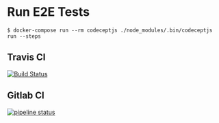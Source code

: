 
# Run E2E Tests
```
$ docker-compose run --rm codeceptjs ./node_modules/.bin/codeceptjs run --steps
```

## Travis CI
[![Build Status](https://travis-ci.org/rafaelcaviquioli/noteworx-react-mongodb.svg?branch=master)](https://travis-ci.org/rafaelcaviquioli/noteworx-react-mongodb)

## Gitlab CI
[![pipeline status](https://gitlab.com/rafaelcaviquioli/note-worx-ci/badges/master/pipeline.svg)](https://gitlab.com/rafaelcaviquioli/note-worx-ci/commits/master)

